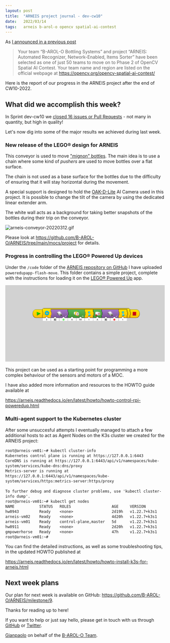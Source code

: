 ```yaml
---
layout: post
title:  "ARNEIS project journal - dev-cw10"
date:   2022/03/14
tags: 	arneis b-arol-o opencv spatial-ai-contest
---
```


<!--
<a href="https://opencv.org/opencv-spatial-ai-contest/#finalists"><img src="https://user-images.githubusercontent.com/75182/146637995-3266f15d-81a4-4470-a337-965404340121.jpg" alt="OpenCV Spatial AI Contest Finalist" width="40%"></a>

Welcome to our weekly status report of the [ARNEIS project](https://github.com/B-AROL-O/ARNEIS)!
-->

As [I announced in a previous post](https://gmacario.github.io/posts/2021-12-18-arneis-spatial-ai-finalist)

> Your team “B-AROL-O Bottling Systems” and project “ARNEIS: Automated Recognizer, Network-Enabled, Items Sorter” have been selected as one of just 50 teams to move on  to Phase 2 of OpenCV Spatial AI Contest.
> Your team name and region are listed on the official webpage at <https://opencv.org/opencv-spatial-ai-contest/​>

Here is the report of our progress in the ARNEIS project after the end of CW10-2022.

## What did we accomplish this week?

In Sprint dev-cw10 we [closed 16 issues or Pull Requests](https://github.com/B-AROL-O/ARNEIS/issues?q=is%3Aclosed+milestone%3Adev-cw10) - not many in quantity, but high in quality!

<!-- TODO: Add screenshot of <https://github.com/orgs/B-AROL-O/projects/1/views/5> -->

Let's now dig into some of the major results we achieved during last week.

### New release of the LEGO&reg; design for ARNEIS

This conveyor is used to move ["mignon" bottles](https://www.ebay.it/b/Alcolici-mignon-da-collezione/3914/bn_16582158). The main idea is to use a chain where some kind of _pushers_ are used to move bottles over a flat surface.

The chain is not used as a base surface for the bottles due to the difficulty of ensuring that it will stay horizontal during the movement.

A special support is designed to hold the [OAK-D-Lite](https://docs.luxonis.com/projects/hardware/en/latest/pages/DM9095.html) AI Camera used in this project. It is possible to change the tilt of the camera by using the dedicated linear extender arm.

The white wall acts as a background for taking better snapshots of the bottles during their trip on the conveyor.

![arneis-conveyor-20220312.gif](https://github.com/B-AROL-O/ARNEIS/raw/main/mocs/project/arneis-conveyor-20220312.gif)

Please look at <https://github.com/B-AROL-O/ARNEIS/tree/main/mocs/project> for details.

### Progress in controlling the LEGO&reg; Powered Up devices

Under the `/code` folder of the [ARNEIS repository on GitHub](https://github.com/B-AROL-O/ARNEIS) I have uploaded  `poweredupapp-flash-move`. This folder contains a simple project, complete with the instructions for loading it on the [LEGO&reg; Powered Up](https://play.google.com/store/apps/details?id=com.lego.common.poweredup) app.

![poweredupapp-flash-move](https://github.com/B-AROL-O/ARNEIS/raw/main/code/poweredupapp-flash-move/thumbnail.png)

This project can be used as a starting point for programming a more complex behaviour of the sensors and motors of a MOC.

I have also added more information and resources to the HOWTO guide available at

<https://arneis.readthedocs.io/en/latest/howto/howto-control-rpi-poweredup.html>

### Multi-agent support to the Kubernetes cluster

After some unsuccesful attempts I eventually managed to attach a few additional hosts to act as Agent Nodes on the K3s cluster we created for the ARNEIS project:

```text
root@arneis-vm01:~# kubectl cluster-info
Kubernetes control plane is running at https://127.0.0.1:6443
CoreDNS is running at https://127.0.0.1:6443/api/v1/namespaces/kube-system/services/kube-dns:dns/proxy
Metrics-server is running at https://127.0.0.1:6443/api/v1/namespaces/kube-system/services/https:metrics-server:https/proxy

To further debug and diagnose cluster problems, use 'kubectl cluster-info dump'.
root@arneis-vm01:~# kubectl get nodes
NAME           STATUS   ROLES                  AGE     VERSION
hw0943         Ready    <none>                 2d19h   v1.22.7+k3s1
arneis-vm02    Ready    <none>                 4d20h   v1.22.7+k3s1
arneis-vm01    Ready    control-plane,master   5d      v1.22.7+k3s1
hw0911         Ready    <none>                 2d20h   v1.22.7+k3s1
gmpowerhorse   Ready    <none>                 47h     v1.22.7+k3s1
root@arneis-vm01:~#
```

You can find the detailed instructions, as well as some troubleshooting tips, in the updated HOWTO published at

<https://arneis.readthedocs.io/en/latest/howto/howto-install-k3s-for-arneis.html>

## Next week plans

Our plan for next week is available on GitHub: <https://github.com/B-AROL-O/ARNEIS/milestone/9>.

<!-- TODO: Add screenshot of <https://github.com/orgs/B-AROL-O/projects/1/views/1> -->

<!-- ## That's all, folks -->

Thanks for reading up to here!

<!-- Thanks for reading up to the end of such long post! -->

If you want to help or just say hello, please get in touch with us through [GitHub](https://github.com/B-AROL-O/ARNEIS) or [Twitter](https://twitter.com/baroloteam).

[Gianpaolo](https://github.com/gmacario) on behalf of the [B-AROL-O Team](https://github.com/b-arol-o).

<!-- EOF -->
